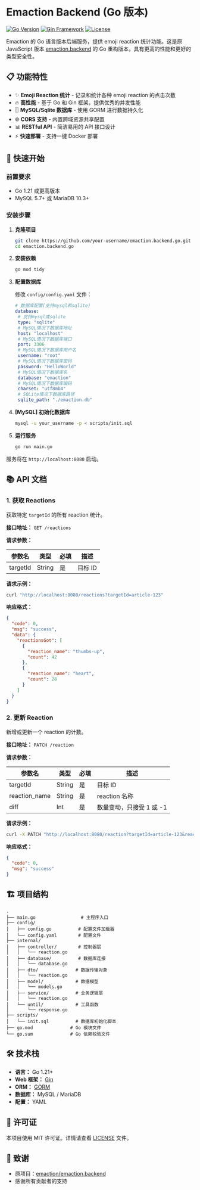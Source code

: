 # Emaction Backend (Go 版本)

[![Go Version](https://img.shields.io/badge/Go-1.21+-blue.svg)](https://golang.org)
[![Gin Framework](https://img.shields.io/badge/Framework-Gin-green.svg)](https://gin-gonic.com)
[![License](https://img.shields.io/badge/License-MIT-yellow.svg)](LICENSE)

Emaction 的 Go 语言版本后端服务，提供 emoji reaction 统计功能。这是原 JavaScript 版本 [emaction.backend](https://github.com/emaction/emaction.backend) 的 Go 重构版本，具有更高的性能和更好的类型安全性。

## 📋 功能特性

- ✨ **Emoji Reaction 统计** - 记录和统计各种 emoji reaction 的点击次数
- 🔥 **高性能** - 基于 Go 和 Gin 框架，提供优秀的并发性能
- 🗄️ **MySQL/Sqlite 数据库** - 使用 GORM 进行数据持久化
- 🌐 **CORS 支持** - 内置跨域资源共享配置
- 📊 **RESTful API** - 简洁易用的 API 接口设计
- ⚡ **快速部署** - 支持一键 Docker 部署

## 🚀 快速开始

### 前置要求

- Go 1.21 或更高版本
- MySQL 5.7+ 或 MariaDB 10.3+

### 安装步骤

1. **克隆项目**
   ```bash
   git clone https://github.com/your-username/emaction.backend.go.git
   cd emaction.backend.go
   ```

2. **安装依赖**
   ```bash
   go mod tidy
   ```

3. **配置数据库**
   
   修改 `config/config.yaml` 文件：
   ```yaml
   # 数据库配置(支持mysql和sqlite)
   database:
    # 支持mysql或sqlite
    type: "sqlite"
    # MySQL情况下数据库地址
    host: "localhost"
    # MySQL情况下数据库端口
    port: 3306
    # MySQL情况下数据库用户名
    username: "root"
    # MySQL情况下数据库密码
    password: "HelloWorld"
    # MySQL情况下数据库名
    database: "emaction"
    # MySQL情况下数据库编码
    charset: "utf8mb4"
    # SQLite情况下数据库路径
    sqlite_path: "./emaction.db"
   ```

4. **[MySQL] 初始化数据库**
   ```bash
   mysql -u your_username -p < scripts/init.sql
   ```

5. **运行服务**
   ```bash
   go run main.go
   ```

服务将在 `http://localhost:8080` 启动。

## 📚 API 文档

### 1. 获取 Reactions

获取特定 `targetId` 的所有 reaction 统计。

**接口地址：** `GET /reactions`

**请求参数：**

| 参数名 | 类型 | 必填 | 描述 |
|--------|------|------|------|
| targetId | String | 是 | 目标 ID |

**请求示例：**
```bash
curl "http://localhost:8080/reactions?targetId=article-123"
```

**响应格式：**
```json
{
  "code": 0,
  "msg": "success",
  "data": {
    "reactionsGot": [
      {
        "reaction_name": "thumbs-up",
        "count": 42
      },
      {
        "reaction_name": "heart",
        "count": 28
      }
    ]
  }
}
```

### 2. 更新 Reaction

新增或更新一个 reaction 的计数。

**接口地址：** `PATCH /reaction`

**请求参数：**

| 参数名 | 类型 | 必填 | 描述 |
|--------|------|------|------|
| targetId | String | 是 | 目标 ID |
| reaction_name | String | 是 | reaction 名称 |
| diff | Int | 是 | 数量变动，只接受 1 或 -1 |

**请求示例：**
```bash
curl -X PATCH "http://localhost:8080/reaction?targetId=article-123&reaction_name=thumbs-up&diff=1"
```

**响应格式：**
```json
{
  "code": 0,
  "msg": "success"
}
```

## 🏗️ 项目结构

```
.
├── main.go                 # 主程序入口
├── config/
│   ├── config.go          # 配置文件加载器
│   └── config.yaml        # 配置文件
├── internal/
│   ├── controller/        # 控制器层
│   │   └── reaction.go
│   ├── database/          # 数据库连接
│   │   └── database.go
│   ├── dto/              # 数据传输对象
│   │   └── reaction.go
│   ├── model/            # 数据模型
│   │   └── models.go
│   ├── service/          # 业务逻辑层
│   │   └── reaction.go
│   └── until/            # 工具函数
│       └── response.go
├── scripts/
│   └── init.sql          # 数据库初始化脚本
├── go.mod              # Go 模块文件
└── go.sum              # Go 依赖校验文件
```

## 🛠️ 技术栈

- **语言：** Go 1.21+
- **Web 框架：** [Gin](https://gin-gonic.com/)
- **ORM：** [GORM](https://gorm.io/)
- **数据库：** MySQL / MariaDB
- **配置：** YAML

## 📄 许可证

本项目使用 MIT 许可证。详情请查看 [LICENSE](LICENSE) 文件。

## 🙏 致谢

- 原项目：[emaction/emaction.backend](https://github.com/emaction/emaction.backend)
- 感谢所有贡献者的支持
